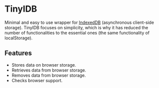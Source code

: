 # TinyIDB
Minimal and easy to use wrapper for [IndexedDB](https://developer.mozilla.org/en-US/docs/Web/API/IndexedDB_API) (asynchronous client-side storage). TinyIDB focuses on simplicity, which is why it has reduced the number of functionalities to the essential ones (the same functionality of localStorage).  

## Features
* Stores data on browser storage.
* Retrieves data from browser storage.
* Removes data from browser storage.
* Checks browser support.

